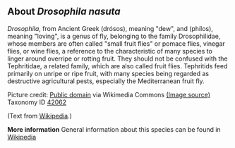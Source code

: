 **About *Drosophila nasuta***
-------------------------
*Drosophila*, from Ancient Greek (drósos), meaning "dew", and 
(phílos), meaning "loving", is a genus of fly, belonging to the 
family Drosophilidae, whose members are often called "small fruit 
flies" or pomace flies, vinegar flies, or wine flies, a reference to 
the characteristic of many species to linger around overripe or 
rotting fruit. They should not be confused with the Tephritidae, a 
related family, which are also called fruit flies. Tephritids feed 
primarily on unripe or ripe fruit, with many species being regarded as 
destructive agricultural pests, especially the Mediterranean fruit 
fly.


Picture credit: [Public domain](https://commons.wikimedia.org/wiki/Main_Page) via Wikimedia Commons [(Image source)](https://en.wikipedia.org/wiki/File:Drosophila_pseudoobscura-Male.png)
Taxonomy ID [42062](https://www.uniprot.org/taxonomy/42062)

(Text from [Wikipedia](https://en.wikipedia.org/).)

**More information**
General information about this species can be found in [Wikipedia](https://en.wikipedia.org/wiki/Drosophila)
